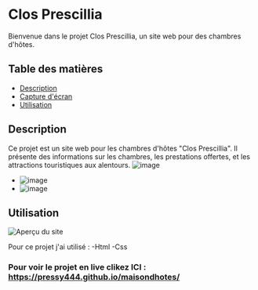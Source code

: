 # Clos Prescillia

Bienvenue dans le projet Clos Prescillia, un site web pour des chambres d'hôtes.

## Table des matières
- [Description](#description)
- [Capture d'écran](#capture-décran)
- [Utilisation](#utilisation)


## Description


Ce projet est un site web pour les chambres d'hôtes "Clos Prescillia". Il présente des informations sur les chambres, les prestations offertes, et les attractions touristiques aux alentours.
  ![image](https://github.com/Pressy444/maisondhotes/assets/145189170/41e1f8a6-7df9-48cc-a2c9-599f895c6a55)
- ![image](https://github.com/Pressy444/maisondhotes/assets/145189170/786f50b7-2658-4c87-9d10-ab0e819eab71)
- ![image](https://github.com/Pressy444/maisondhotes/assets/145189170/1c2164ce-d756-4bfb-a427-fa687c555d38)

## Utilisation
![Aperçu du site](./images/screenshot.png)

Pour ce projet j'ai utilisé :
-Html
-Css



### Pour voir le projet en live clikez ICI : https://pressy444.github.io/maisondhotes/

